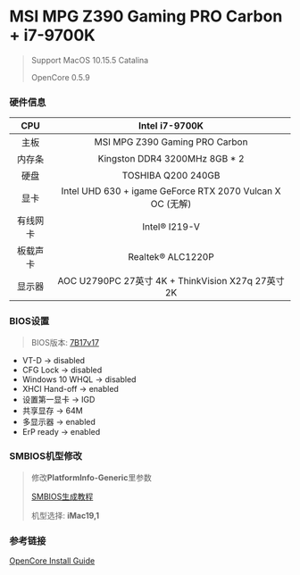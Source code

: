 # MSI MPG Z390 Gaming PRO Carbon + i7-9700K

> Support MacOS 10.15.5 Catalina
>
> OpenCore 0.5.9

### 硬件信息

|   CPU    |                      Intel i7-9700K                       |
| :------: | :-------------------------------------------------------: |
|   主板   |              MSI MPG Z390 Gaming PRO Carbon               |
|  内存条  |               Kingston DDR4 3200MHz 8GB * 2               |
|   硬盘   |                    TOSHIBA Q200 240GB                     |
|   显卡   | Intel UHD 630 + igame GeForce RTX 2070 Vulcan X OC (无解) |
| 有线网卡 |                       Intel® I219-V                       |
| 板载声卡 |                     Realtek® ALC1220P                     |
|  显示器  |    AOC U2790PC 27英寸 4K + ThinkVision X27q 27英寸 2K     |

### BIOS设置

> BIOS版本: [7B17v17](https://www.msi.com/Motherboard/support/MPG-Z390-GAMING-PRO-CARBON)

* VT-D -> disabled
* CFG Lock -> disabled
* Windows 10 WHQL -> disabled
* XHCI Hand-off -> enabled
* 设置第一显卡 -> IGD
* 共享显存 -> 64M
* 多显示器 -> enabled
* ErP ready -> enabled

### SMBIOS机型修改

> 修改**PlatformInfo-Generic**里参数
>
> [SMBIOS生成教程](https://dortania.github.io/OpenCore-Install-Guide/config.plist/coffee-lake.html#platforminfo)
>
> 机型选择: **iMac19,1**

### 参考链接

[OpenCore Install Guide](https://dortania.github.io/OpenCore-Install-Guide/)
